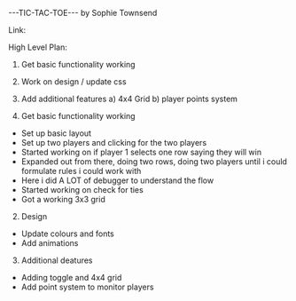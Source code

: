 ---TIC-TAC-TOE---
by Sophie Townsend

Link:

High Level Plan: 
1. Get basic functionality working
2. Work on design / update css
3. Add additional features 
	a) 4x4 Grid
	b) player points system 

1. Get basic functionality working

- Set up basic layout 
- Set up two players and clicking for the two players 
- Started working on if player 1 selects one row saying they will win
- Expanded out from there, doing two rows, doing two players until i could formulate rules i could work with
- Here i did A LOT of debugger to understand the flow
- Started working on check for ties
- Got a working 3x3 grid 

2. Design 

- Update colours and fonts
- Add animations 

3. Additional deatures 

- Adding toggle and 4x4 grid 
- Add point system to monitor players 

